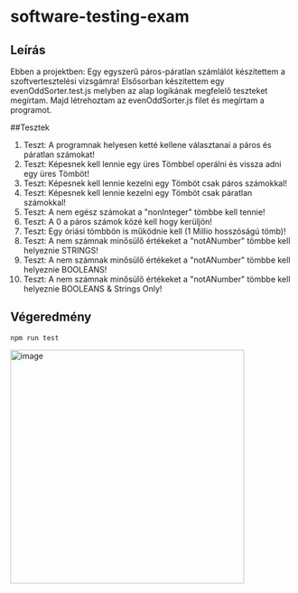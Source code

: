 # software-testing-exam
## Leírás 
Ebben a projektben: Egy egyszerű páros-páratlan számlálót készítettem a szoftvertesztelési vizsgámra! 
Elsősorban készítettem egy evenOddSorter.test.js melyben az alap logikának megfelelő teszteket megírtam.
Majd létrehoztam az evenOddSorter.js filet és megírtam a programot.

##Tesztek 
1. Teszt: A programnak helyesen ketté kellene választanai a páros és páratlan számokat! 
2. Teszt: Képesnek kell lennie egy üres Tömbbel operálni és vissza adni egy üres Tömböt!
3. Teszt: Képesnek kell lennie kezelni egy Tömböt csak páros számokkal! 
4. Teszt: Képesnek kell lennie kezelni egy Tömböt csak páratlan számokkal! 
5. Teszt: A nem egész számokat a "nonInteger" tömbbe kell tennie!
6. Teszt: A 0 a páros számok közé kell hogy kerüljön!
7. Teszt: Egy óriási tömbbön is működnie kell (1 Millio hosszóságú tömb)!
8. Teszt: A nem számnak minősülő értékeket a "notANumber" tömbbe kell helyeznie STRINGS!
9. Teszt: A nem számnak minősülő értékeket a "notANumber" tömbbe kell helyeznie BOOLEANS!
10. Teszt:  A nem számnak minősülő értékeket a "notANumber" tömbbe kell helyeznie BOOLEANS & Strings Only!

## Végeredmény
```
npm run test
```

<img width="414" alt="image" src="https://github.com/theCodeDesigner/softwear-testing-exam/assets/130493030/33b50f21-dab3-416f-ac7f-8687420deef5">
